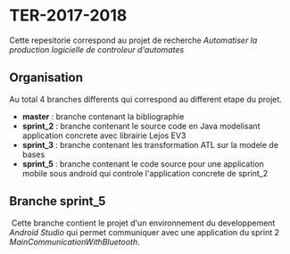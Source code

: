 # TER-2017-2018

Cette repesitorie correspond au projet de recherche *Automatiser la production logicielle de controleur d'automates*



## Organisation

 Au total 4 branches differents qui correspond au different etape du projet.

- **master** : branche contenant la bibliographie
- **sprint_2** : branche contenant le source code en Java modelisant application concrete avec librairie Lejos EV3
- **sprint_3** : branche contenant les transformation ATL sur la modele de bases
- **sprint_5** : branche contenant le code source pour une application mobile sous android qui controle l'application concrete de sprint_2



## Branche sprint_5

​	Cette branche contient le projet d'un environnement du developpement *Android Studio* qui permet communiquer avec une application du sprint 2 *MainCommunicationWithBluetooth*.